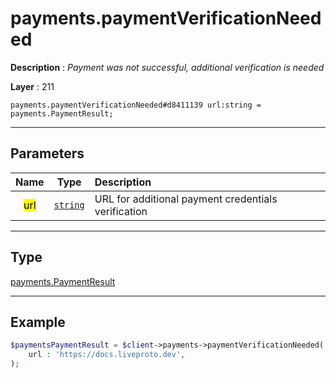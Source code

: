 # payments.paymentVerificationNeeded

**Description** : *Payment was not successful, additional verification is needed*

**Layer** : 211

```tl
payments.paymentVerificationNeeded#d8411139 url:string = payments.PaymentResult;
```

---

## Parameters

| Name | Type | Description |
| :---: | :---: | :--- |
| <mark>url</mark> | [`string`](type/string) | URL for additional payment credentials verification |

---

## Type

[payments.PaymentResult](type/payments.PaymentResult)

---

## Example

```php
$paymentsPaymentResult = $client->payments->paymentVerificationNeeded(
	url : 'https://docs.liveproto.dev',
);
```